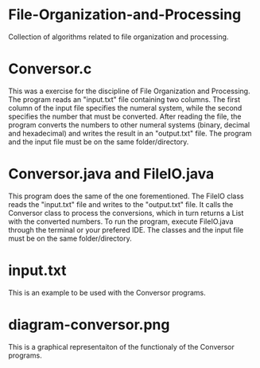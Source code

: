 # File-Organization-and-Processing
Collection of algorithms related to file organization and processing.

# Conversor.c

This was a exercise for the discipline of File Organization and Processing. The program reads an "input.txt" file containing two columns. The first column of the input file specifies the numeral system, while the second specifies the number that must be converted. After reading the file, the program converts the numbers to other numeral systems (binary, decimal and hexadecimal) and writes the result in an "output.txt" file. The program and the input file must be on the same folder/directory.

# Conversor.java and FileIO.java

This program does the same of the one forementioned. The FileIO class reads the "input.txt" file and writes to the "output.txt" file. It calls the Conversor class to process the conversions, which in turn returns a List with the converted numbers. To run the program, execute FileIO.java through the terminal or your prefered IDE. The classes and the input file must be on the same folder/directory.

# input.txt

This is an example to be used with the Conversor programs.

# diagram-conversor.png

This is a graphical representaiton of the functionaly of the Conversor programs.
